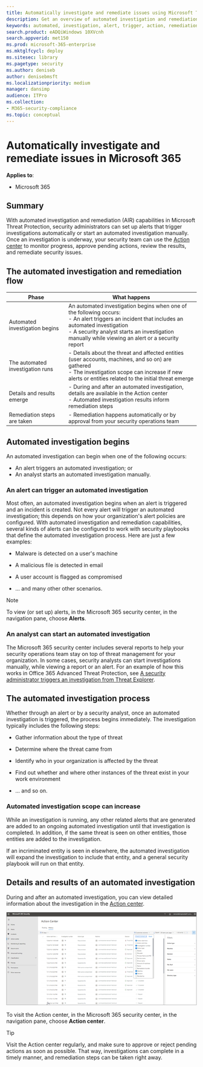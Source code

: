 ```yaml
---
title: Automatically investigate and remediate issues using Microsoft Threat Protection 
description: Get an overview of automated investigation and remediation capabilities in Microsoft Threat Protection
keywords: automated, investigation, alert, trigger, action, remediation
search.product: eADQiWindows 10XVcnh
search.appverid: met150
ms.prod: microsoft-365-enterprise
ms.mktglfcycl: deploy
ms.sitesec: library
ms.pagetype: security
ms.author: deniseb
author: denisebmsft
ms.localizationpriority: medium
manager: dansimp
audience: ITPro
ms.collection: 
- M365-security-compliance 
ms.topic: conceptual
---
```


# Automatically investigate and remediate issues in Microsoft 365

**Applies to**:
- Microsoft 365

## Summary

With automated investigation and remediation (AIR) capabilities in Microsoft Threat Protection, security administrators can set up alerts that trigger investigations automatically or start an automated investigation manually. Once an investigation is underway, your security team can use the [Action center](mtp-action-center.md) to monitor progress, approve pending actions, review the results, and remediate security issues. 

## The automated investigation and remediation flow

|Phase  |What happens  |
|---------|---------|
|Automated investigation begins     |An automated investigation begins when one of the following occurs:<br/>- An alert triggers an incident that includes an automated investigation<br/>- A security analyst starts an investigation manually while viewing an alert or a security report        |
|The automated investigation runs     |- Details about the threat and affected entities (user accounts, machines, and so on) are gathered<br/>- The investigation scope can increase if new alerts or entities related to the initial threat emerge          |
|Details and results emerge |- During and after an automated investigation, details are available in the Action center<br/>- Automated investigation results inform remediation steps  |
|Remediation steps are taken |- Remediation happens automatically or by approval from your security operations team |

## Automated investigation begins

An automated investigation can begin when one of the following occurs:
- An alert triggers an automated investigation; or
- An analyst starts an automated investigation manually.

### An alert can trigger an automated investigation

Most often, an automated investigation begins when an alert is triggered and an incident is created. Not every alert will trigger an automated investigation; this depends on how your organization's alert policies are configured. With automated investigation and remediation capabilities, several kinds of alerts can be configured to work with security playbooks that define the automated investigation process. Here are just a few examples:

- Malware is detected on a user's machine

- A malicious file is detected in email

- A user account is flagged as compromised

- ... and many other other scenarios.

> [!NOTE]
> To view (or set up) alerts, in the Microsoft 365 security center, in the navigation pane, choose **Alerts**.

### An analyst can start an automated investigation

The Microsoft 365 security center includes several reports to help your security operations team stay on top of threat management for your organization. In some cases, security analysts can start investigations manually, while viewing a report or an alert. For an example of how this works in Office 365 Advanced Threat Protection, see [A security administrator triggers an investigation from Threat Explorer](https://docs.microsoft.com/office365/securitycompliance/automated-investigation-response-office#example-a-security-administrator-triggers-an-investigation-from-threat-explorer).

## The automated investigation process

Whether through an alert or by a security analyst, once an automated investigation is triggered, the process begins immediately. The investigation typically includes the following steps:

- Gather information about the type of threat

- Determine where the threat came from

- Identify who in your organization is affected by the threat

- Find out whether and where other instances of the threat exist in your work environment

- ... and so on.

### Automated investigation scope can increase

While an investigation is running, any other related alerts that are generated are added to an ongoing automated investigation until that investigation is completed. In addition, if the same threat is seen on other entities, those entities are added to the investigation.

If an incriminated entity is seen in elsewhere, the automated investigation will expand the investigation to include that entity, and a general security playbook will run on that entity.

## Details and results of an automated investigation

During and after an automated investigation, you can view detailed information about the investigation in the [Action center](mtp-action-center.md). 

![Action center in Microsoft Threat Protection](images/mtp-action-center.png)

To visit the Action center, in the Microsoft 365 security center, in the navigation pane, choose **Action center**. 

> [!TIP]
> Visit the Action center regularly, and make sure to approve or reject pending actions as soon as possible. That way, investigations can complete in a timely manner, and remediation steps can be taken right away.






